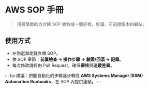 # AWS SOP 手冊

> 用最簡單的方式把 SOP 收斂成一個好找、好讀、可追蹤版本的網站。

## 使用方式
- 左側選單瀏覽各類 SOP。
- 依 SOP 章節：**前置檢查 → 操作步驟 → 驗證/回滾 → 記錄**。
- 每次修改請經由 Pull Request，確保**審核**與**追蹤差異**。

::: tip
建議：把能自動化的步驟逐步轉成 **AWS Systems Manager (SSM) Automation Runbooks**，在 SOP 內提供連結。
:::